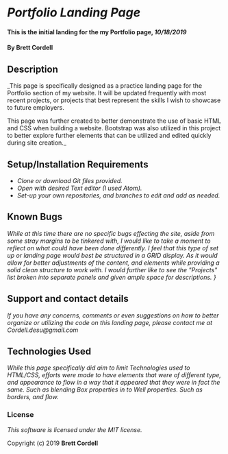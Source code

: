 # _Portfolio Landing Page_

#### This is the initial landing for the my Portfolio page, _10/18/2019_

#### By **Brett Cordell**

## Description

_This page is specifically designed as a practice landing page for the Portfolio section of my website. It will be updated frequently with most recent projects, or projects that best represent the skills I wish to showcase to future employers.

This page was further created to better demonstrate the use of basic HTML and CSS when building a website. Bootstrap was also utilized in this project to better explore further elements that can be utilized and edited quickly during site creation._

## Setup/Installation Requirements

* _Clone or download Git files provided._
* _Open with desired Text editor (I used Atom)._
* _Set-up your own repositories, and branches to edit and add as needed._

## Known Bugs

_While at this time there are no specific bugs effecting the site, aside from some stray margins to be tinkered with, I would like to take a moment to reflect on what could have been done differently. I feel that this type of set up or landing page would best be structured in a GRID display. As it would allow for better adjustments of the content, and elements while providing a solid clean structure to work with. I would further like to see the "Projects" list broken into separate panels and given ample space for descriptions. }_

## Support and contact details

_If you have any concerns, comments or even suggestions on how to better organize or utilizing the code on this landing page, please contact me at Cordell.desu@gmail.com_

## Technologies Used

_While this page specifically did aim to limit Technologies used to HTML/CSS, efforts were made to have elements that were of different type, and appearance to flow in a way that it appeared that they were in fact the same. Such as blending Box properties in to Well properties. Such as borders, and flow._

### License

*This software is licensed under the MIT license.*

Copyright (c) 2019 **Brett Cordell**

